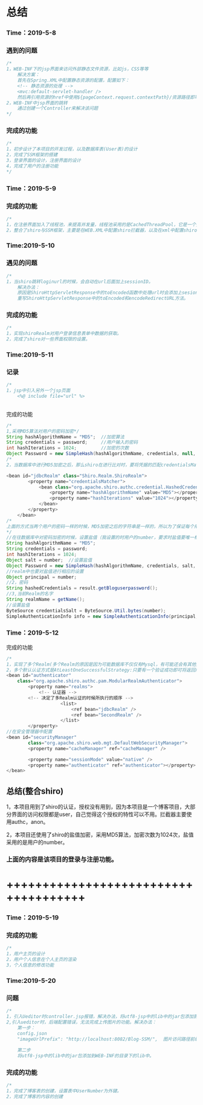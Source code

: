 # 总结

### Time：2019-5-8

### 遇到的问题

~~~ java
/*
1，WEB-INF下的jsp界面来访问外部静态文件资源，比如js，CSS等等
	解决方案：
	首先在Spring.XML中配置静态资源的配置，配置如下：
	<!-- 静态资源的处理 --> 
	<mvc:default-servlet-handler /> 
	然后再引用资源的href中使用${pageContext.request.contextPath}/资源路径即可。
2，WEB-INF中jsp界面的跳转
	通过创建一个Controller来解决该问题
*/
~~~

### 完成的功能

~~~ java
/*
1，初步设计了本项目的开发过程，以及数据库表(User表)的设计
2，完成了SSM框架的搭建
3，登录界面的设计，注册界面的设计
4，完成了用户的注册功能
*/
~~~

### Time：2019-5-9

### 完成的功能

~~~ java
/*
1，在注册界面加入了线程池，来提高并发量，线程池采用的是CachedThreadPool，它是一个大小无界的线程池，适合于执行很多短期异步任务的小程序。MaxeimumPoolSize被设置程Integer.MAX_VALUE，corePool为0.
2，整合了shiro与SSM框架，主要是在WEB.XML中配置shiro拦截器，以及在xml中配置shiro的一些拦截配置，管理器，界面的用户权限。
~~~

### Time:2019-5-10

### 遇见的问题

~~~ java
/*
1，当shiro跳转loginurl的时候，会自动在url后面加上sessionID。
	解决办法：
	原因是ShiroHttpServletResponse中的toEncoded函数中处理url时会添加上sesionID这个信息
	重写ShiroHttpServletResponse中的toEncoded和encodeRedirectURL方法。
~~~



### 完成的功能

~~~ java
/*
1，实现shiroRealm对用户登录信息表单中数据的获取。
2，完成了shiro对一些界面权限的设置。
~~~

### Time:2019-5-11

### 记录

~~~ java
/*
1，jsp中引入另外一个jsp页面
	<%@ include file="url" %>
	
~~~

完成的功能

~~~java
/*
1,采用MD5算法对用户的密码加密*/
String hashAlgorithmName = "MD5";  //加密算法
String credentials = password;     //用户输入的密码
int hashIterations = 1024;         //加密的次数
Object Password = new SimpleHash(hashAlgorithmName, credentials, null, hashIterations);//进行加密
/*
2，当数据库中进行MD5加密之后，那么shiro在进行比对时，要将凭据的匹配credentialsMatcher方式设置成MD5方式，并且还要将加密的次数设置成1024(是为了与数据库中MD5加密的密码加密次数一致)*/

<bean id="jdbcRealm" class="Shiro.Realm.ShiroRealm">
		<property name="credentialsMatcher">
			<bean class="org.apache.shiro.authc.credential.HashedCredentialsMatcher">
				<property name="hashAlgorithmName" value="MD5"></property>
				<property name="hashIterations" value="1024"></property>
			</bean>
		</property>
	</bean>
/*
上面的方式当两个用户的密码一样的时候，MD5加密之后的字符串是一样的，所以为了保证每个用户的密码加密之后的相异性，要用到MD5盐值加密
*/
//在往数据库中对密码加密的时候，设置盐值（我设置的时用户的number，要求时盐值要唯一标识用户）
String hashAlgorithmName = "MD5";
String credentials = password;
int hashIterations = 1024;
Object salt = number;  //设置盐值
Object Password = new SimpleHash(hashAlgorithmName, credentials, salt, hashIterations);
//realm中也要对盐值进行相应的设置
Object principal = number;
//2，密码
String hashedCredentials = result.getBloguserpassword();
//3,当前Realm的名字
String realmName = getName();
//设置盐值
ByteSource credentialsSalt = ByteSource.Util.bytes(number);
SimpleAuthenticationInfo info = new SimpleAuthenticationInfo(principal, hashedCredentials, credentialsSalt, realmName);
~~~



### Time：2019-5-12

完成的功能

~~~ java
/*
1，实现了多个Realm(多个Realm的原因是因为可能数据库不仅仅有Mysql，有可能还会有其他类型的数据库，那么此时加入其他类型的数据库存储密码的方式不是MD5，而是SHA1等其他加密方式，那么此时一个Realm是不能够满足我们的需求的)
2，多个默认认证方式是AtLeastOneSuccessfulStrategy:只要有一个验证成功即可将返回所有Realm验证成功的结果。另外两种方式：FirstSuccessfulStrategy:只返回第一个验证成功的Realm AllSuccessfulStrategy:所有Realm验证成功才算成功，并返回所有的Realm信息*/
<bean id="authenticator"
    class="org.apache.shiro.authc.pam.ModularRealmAuthenticator">
		<property name="realms">
			<!-- 认证器 -->
        <!-- 决定了多Realm认证的时候所执行的顺序 -->
                    <list>
						<ref bean="jdbcRealm" />
                    	<ref bean="SecondRealm" />
                    </list>
		</property>
//在安全管理器中配置
<bean id="securityManager"
		class="org.apache.shiro.web.mgt.DefaultWebSecurityManager">
		<property name="cacheManager" ref="cacheManager" />

		<property name="sessionMode" value="native" />
		<property name="authenticator" ref="authenticator"></property>
</bean>
~~~

## 总结(整合shiro)

1，本项目用到了shiro的认证，授权没有用到，因为本项目是一个博客项目，大部分界面的访问权限都是user，自己觉得这个授权的特性可以不用。拦截器主要使用authc，anon。

2，本项目还使用了shiro的盐值加密，采用MD5算法，加密次数为1024次，盐值采用的是用户的number。



### 上面的内容是该项目的登录与注册功能。

# +++++++++++++++++++++++++++++++++++++

### Time：2019-5-19

### 完成的功能

~~~ java
/*
1，用户主页的设计
2，用户个人信息在个人主页的渲染
3，个人信息的修改功能
~~~

### Time:2019-5-20

### 问题

~~~ java
/*
1，引入Ueditor时controller.jsp报错，解决办法，将utf8-jsp中的lib中的jar包添加到build path中即可。
2,引入ueditor时，后端配置错误，无法完成上传图片的功能。解决办法：
	第一步：
	config.json
	"imageUrlPrefix": "http://localhost:8082/Blog-SSM/",  图片访问路径前缀 
	
	第二步
	将utf8-jsp中的lib中的jar包添加到WEB-INF的目录下的lib中。
~~~

### 完成的功能

~~~ java
/*
1，完成了博客表的创建，设置表中UserNumber为外键。
2，完成了博客的内容的创建
~~~







